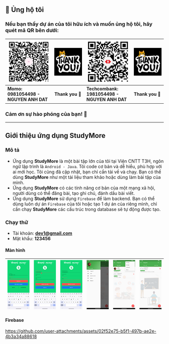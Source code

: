 
## 💝 Ủng hộ tôi

### Nếu bạn thấy dự án của tôi hữu ích và muốn ủng hộ tôi, hãy quét mã QR bên dưới:

| ![QR Code for MoMo](./img_github_momo_donate.png)                                                                             | ![Thank you](./img_thank_you.gif) | ![QR Code for Bank](./img_github_tech_donate.png) | ![Thank you](./img_thank_you.gif) |
|-------------------------------------------------------------------------------------------------------------------------------|-----------------------------------|---------------------------------------------------|-----------------------------------|
| **Momo:&nbsp;&nbsp;&nbsp;&nbsp;&nbsp;&nbsp;&nbsp;&nbsp;&nbsp;&nbsp;&nbsp;&nbsp;&nbsp;&nbsp;<br/>0981054498 - NGUYEN ANH DAT** | **Thank you 🙌**                  | **Techcombank:<br/>1981054498 - NGUYEN ANH DAT**  | **Thank you 🙌**                  |

### Cảm ơn sự hào phóng của bạn! 🙌

---

## Giới thiệu ứng dụng StudyMore

### Mô tả

- Ứng dụng **StudyMore** là một bài tập lớn của tôi tại Viện CNTT T3H, ngôn ngữ lập trình là `Android - Java`. Tôi code cơ bản và dễ hiểu, phù hợp với ai mới học. Tôi cũng đã cập nhật, bạn chỉ cần tải về và chạy. Bạn có thể dùng **StudyMore** như một tài liệu tham khảo hoặc dùng làm bài tập của mình.
- Ứng dụng **StudyMore** có các tính năng cơ bản của một mạng xã hội, người dùng có thể đăng bài, tạo ghi chú, đánh dấu bài viết.
- Ứng dụng **StudyMore** sử dụng `Firebase` để làm backend. Bạn có thể dùng luôn dự án `Firebase` của tôi hoặc tạo 1 dự án của riêng mình, chỉ cần chạy **StudyMore** các cấu trúc trong database sẽ tự động được tạo.

### Chạy thử

- Tài khoản: **dev1@gmail.com**
- Mật khẩu: **123456**

#### Màn hình

| ![](./Screenshot_1733978627.png) | ![](./Screenshot_1733978628.png) | ![](./Screenshot_1733978629.png) | ![](./Screenshot_1733978630.png) | ![](./Screenshot_1733978631.png) | ![](./Screenshot_1733978632.png) |
|----------------------------------|----------------------------------|----------------------------------|----------------------------------|----------------------------------|----------------------------------|

#### Firebase

https://github.com/user-attachments/assets/02f52e75-b5f1-497b-ae2e-4b3a34a88618

